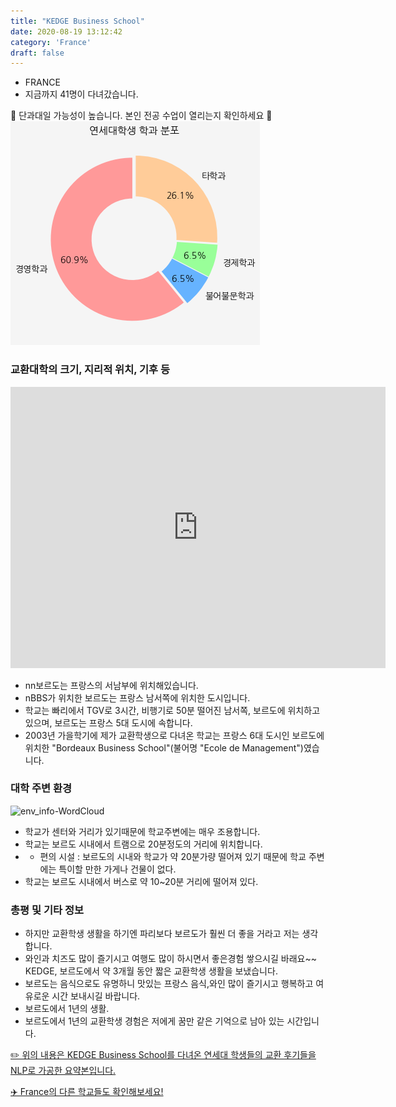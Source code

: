 ```yaml
---
title: "KEDGE Business School"
date: 2020-08-19 13:12:42
category: 'France'
draft: false
---
```



* FRANCE
* 지금까지 41명이 다녀갔습니다. 

🚨 단과대일 가능성이 높습니다. 본인 전공 수업이 열리는지 확인하세요 🚨
![department-info](../plots/FR000002.png)
### 교환대학의 크기, 지리적 위치, 기후 등
<iframe
width="600"
height="450"
frameborder="0" style="border:0"
src="https://www.google.com/maps/embed/v1/place?key=AIzaSyC9e1AME-pVmWC4hBpFdu5S4dKzyepa3HQ&q=KEDGE+Business+School&center=44.7964981,-0.6020615&zoom=14" allowfullscreen>
</iframe>

* nn보르도는 프랑스의 서남부에 위치해있습니다.
* nBBS가 위치한 보르도는 프랑스 남서쪽에 위치한 도시입니다.
* 학교는 빠리에서 TGV로 3시간, 비행기로 50분 떨어진 남서쪽, 보르도에 위치하고 있으며, 보르도는 프랑스 5대 도시에 속합니다.
* 2003년 가을학기에 제가 교환학생으로 다녀온 학교는 프랑스 6대 도시인 보르도에 위치한 "Bordeaux Business School"(불어명 "Ecole de Management")였습니다.


### 대학 주변 환경

![env_info-WordCloud](../univ_wordclouds_okt/env_info/FR000002_env_info_okt.png)

* 학교가 센터와 거리가 있기때문에 학교주변에는 매우 조용합니다.
* 학교는 보르도 시내에서 트램으로 20분정도의 거리에 위치합니다.
* - 편의 시설 : 보르도의 시내와 학교가 약 20분가량 떨어져 있기 때문에 학교 주변에는 특이할 만한 가게나 건물이 없다.
* 학교는 보르도 시내에서 버스로 약 10~20분 거리에 떨어져 있다.


### 총평 및 기타 정보 
* 하지만 교환학생 생활을 하기엔 파리보다 보르도가 훨씬 더 좋을 거라고 저는 생각합니다.
* 와인과 치즈도 많이 즐기시고 여행도 많이 하시면서 좋은경험 쌓으시길 바래요~~ KEDGE, 보르도에서 약 3개월 동안 짧은 교환학생 생활을 보냈습니다.
* 보르도는 음식으로도 유명하니 맛있는 프랑스 음식,와인 많이 즐기시고 행복하고 여유로운 시간 보내시길 바랍니다.
* 보르도에서 1년의 생활.
* 보르도에서 1년의 교환학생 경험은 저에게 꿈만 같은 기억으로 남아 있는 시간입니다.


[✏️ 위의 내용은 KEDGE Business School를 다녀온 연세대 학생들의 교환 후기들을 NLP로 가공한 요약본입니다.](http://oia.yonsei.ac.kr/partner/expReport.asp?ucode=FR000002&bgbn=A)

[✈️ France의 다른 학교들도 확인해보세요!](https://yonsei-exchange.netlify.app/?category=France)
